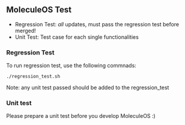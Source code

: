 ## MoleculeOS Test

- Regression Test: *all* updates, must pass the regression test before merged!
- Unit Test: Test case for each single functionalities

### Regression Test

To run regression test, use the following commnads:

	./regression_test.sh

Note: any unit test passed should be added to the regression_test

### Unit test

Please prepare a unit test before you develop MoleculeOS :)

